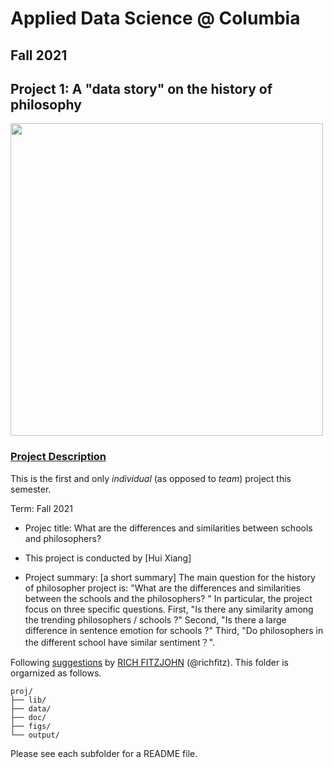 # Applied Data Science @ Columbia
## Fall 2021
## Project 1: A "data story" on the history of philosophy

<img src="figs/images report/philosophers.jpeg" width="500">

### [Project Description](doc/)
This is the first and only *individual* (as opposed to *team*) project this semester. 

Term: Fall 2021

+ Projec title: What are the differences and similarities between schools and philosophers?
+ This project is conducted by [Hui Xiang]

+ Project summary: [a short summary] The main question for the history of philosopher project is: "What are the differences and similarities between the schools and the philosophers? " In particular, the project focus on three specific questions. First, "Is there any similarity among the trending philosophers / schools ?" Second, "Is there a large difference in sentence emotion for schools ?" Third, "Do philosophers in the different school have similar sentiment？".

Following [suggestions](http://nicercode.github.io/blog/2013-04-05-projects/) by [RICH FITZJOHN](http://nicercode.github.io/about/#Team) (@richfitz). This folder is orgarnized as follows.

```
proj/
├── lib/
├── data/
├── doc/
├── figs/
└── output/
```

Please see each subfolder for a README file.
